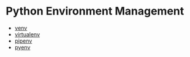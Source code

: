 # Python Environment Management

- [venv](_venv.md)
- [virtualenv](_virtualenv.md)
- [pipenv](_pipenv.md)
- [pyenv](_pyenv.md)













